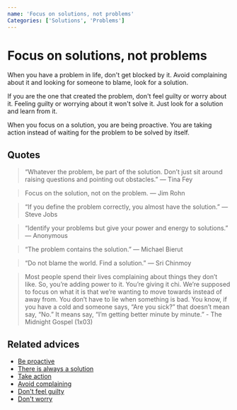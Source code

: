 ```yaml
---
name: 'Focus on solutions, not problems'
Categories: ['Solutions', 'Problems']
---
```

# Focus on solutions, not problems

When you have a problem in life, don't get blocked by it. Avoid complaining about it and looking for someone to blame, look for a solution.

If you are the one that created the problem, don't feel guilty or worry about it. Feeling guilty or worrying about it won't solve it. Just look for a solution and learn from it.

When you focus on a solution, you are being proactive. You are taking action instead of waiting for the problem to be solved by itself.

## Quotes

> “Whatever the problem, be part of the solution. Don’t just sit around raising questions and pointing out obstacles.” ― Tina Fey

> Focus on the solution, not on the problem. ― Jim Rohn

> “If you define the problem correctly, you almost have the solution.” ― Steve Jobs

> “Identify your problems but give your power and energy to solutions.” ― Anonymous

> “The problem contains the solution.” ― Michael Bierut

> “Do not blame the world. Find a solution.” ― Sri Chinmoy

> Most people spend their lives complaining about things they don’t like. So, you’re adding power to it. You’re giving it chi. We’re supposed to focus on what it is that we’re wanting to move towards instead of away from. You don’t have to lie when something is bad. You know, if you have a cold and someone says, “Are you sick?” that doesn’t mean say, “No.” It means say, “I’m getting better minute by minute.” - The Midnight Gospel (1x03)

## Related advices

- [Be proactive](../Be%20proactive/index.md)
- [There is always a solution](../There%20is%20always%20a%20solution/index.md)
- [Take action](../Take%20action/index.md)
- [Avoid complaining](../Avoid%20complaining/index.md)
- [Don't feel guilty](../Don't%20feel%20guilty/index.md)
- [Don't worry](../Don't%20worry/index.md)